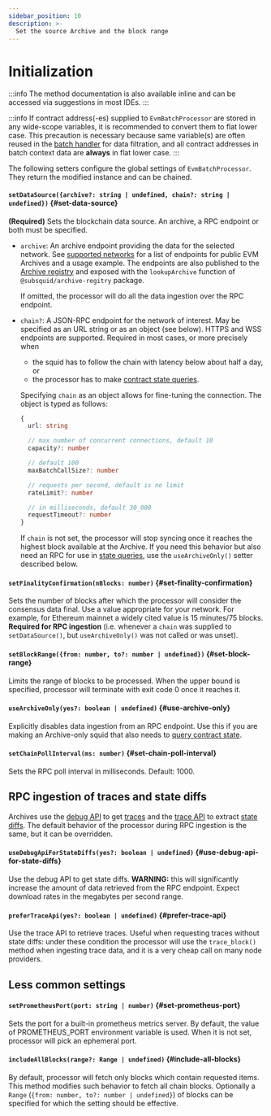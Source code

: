 ```yaml
---
sidebar_position: 10
description: >-
  Set the source Archive and the block range
---
```


# Initialization

:::info
The method documentation is also available inline and can be accessed via suggestions in most IDEs.
:::

:::info
If contract address(-es) supplied to `EvmBatchProcessor` are stored in any wide-scope variables, it is recommended to convert them to flat lower case. This precaution is necessary because same variable(s) are often reused in the [batch handler](/evm-indexing/context-interfaces) for data filtration, and all contract addresses in batch context data are **always** in flat lower case.
:::

The following setters configure the global settings of `EvmBatchProcessor`. They return the modified instance and can be chained.

#### `setDataSource({archive?: string | undefined, chain?: string | undefined})` {#set-data-source}

**(Required)** Sets the blockchain data source. An archive, a RPC endpoint or both must be specified.

+ `archive`: An archive endpoint providing the data for the selected network. See [supported networks](/evm-indexing/supported-networks) for a list of endpoints for public EVM Archives and a usage example. The endpoints are also published to the [Archive registry](/archives/overview/#archive-registry) and exposed with the `lookupArchive` function of `@subsquid/archive-regitry` package.

  If omitted, the processor will do all the data ingestion over the RPC endpoint.

+ `chain?`: A JSON-RPC endpoint for the network of interest. May be specified as an URL string or as an object (see below). HTTPS and WSS endpoints are supported. Required in most cases, or more precisely when
  * the squid has to follow the chain with latency below about half a day, or
  * the processor has to make [contract state queries](/evm-indexing/query-state).

  Specifying `chain` as an object allows for fine-tuning the connection. The object is typed as follows:
  ```ts
  {
    url: string

    // max number of concurrent connections, default 10
    capacity?: number

    // default 100
    maxBatchCallSize?: number

    // requests per second, default is no limit
    rateLimit?: number

    // in milliseconds, default 30_000
    requestTimeout?: number
  }
  ```

  If `chain` is not set, the processor will stop syncing once it reaches the highest block available at the Archive. If you need this behavior but also need an RPC for use in [state queries](/evm-indexing/query-state), use the `useArchiveOnly()` setter described below.

[//]: # (???? update the latency figure once the dust settles)

#### `setFinalityConfirmation(nBlocks: number)` {#set-finality-confirmation}

Sets the number of blocks after which the processor will consider the consensus data final. Use a value appropriate for your network. For example, for Ethereum mainnet a widely cited value is 15 minutes/75 blocks. **Required for RPC ingestion** (i.e. whenever a `chain` was supplied to `setDataSource()`, but `useArchiveOnly()` was not called or was unset).

#### `setBlockRange({from: number, to?: number | undefined})` {#set-block-range}

Limits the range of blocks to be processed. When the upper bound is specified, processor will terminate with exit code 0 once it reaches it.

#### `useArchiveOnly(yes?: boolean | undefined)` {#use-archive-only}

Explicitly disables data ingestion from an RPC endpoint. Use this if you are making an Archive-only squid that also needs to [query contract state](/evm-indexing/query-state).

#### `setChainPollInterval(ms: number)` {#set-chain-poll-interval}

Sets the RPC poll interval in milliseconds. Default: 1000.

## RPC ingestion of traces and state diffs

Archives use the [debug API](https://geth.ethereum.org/docs/interacting-with-geth/rpc/ns-debug) to get [traces](../traces) and the [trace API](https://openethereum.github.io/JSONRPC-trace-module) to extract [state diffs](../state-diffs). The default behavior of the processor during RPC ingestion is the same, but it can be overridden.

#### `useDebugApiForStateDiffs(yes?: boolean | undefined)` {#use-debug-api-for-state-diffs}

Use the debug API to get state diffs. **WARNING:** this will significantly increase the amount of data retrieved from the RPC endpoint. Expect download rates in the megabytes per second range.

[//]: # (???? Check the validity of the traffic claim on release)

#### `preferTraceApi(yes?: boolean | undefined)` {#prefer-trace-api}

Use the trace API to retrieve traces. Useful when requesting traces without state diffs: under these condition the processor will use the `trace_block()` method when ingesting trace data, and it is a very cheap call on many node providers.

## Less common settings

#### `setPrometheusPort(port: string | number)` {#set-prometheus-port}

Sets the port for a built-in prometheus metrics server. By default, the value of PROMETHEUS_PORT environment variable is used. When it is not set, processor will pick an ephemeral port.

#### `includeAllBlocks(range?: Range | undefined)` {#include-all-blocks}

By default, processor will fetch only blocks which contain requested items. This method modifies such behavior to fetch all chain blocks. Optionally a `Range` (`{from: number, to?: number | undefined}`) of blocks can be specified for which the setting should be effective.
